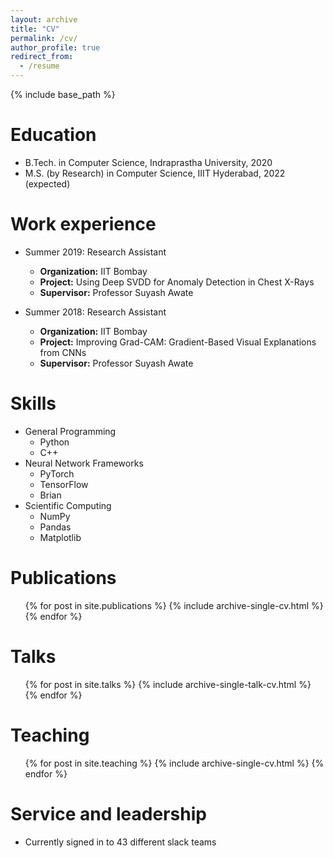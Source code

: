```yaml
---
layout: archive
title: "CV"
permalink: /cv/
author_profile: true
redirect_from:
  - /resume
---
```


{% include base_path %}

Education
======
* B.Tech. in Computer Science, Indraprastha University, 2020
* M.S. (by Research) in Computer Science, IIIT Hyderabad, 2022 (expected)

Work experience
======
* Summer 2019: Research Assistant
  * **Organization:** IIT Bombay
  * **Project:** Using Deep SVDD for Anomaly Detection in Chest X-Rays
  * **Supervisor:** Professor Suyash Awate

* Summer 2018: Research Assistant
  * **Organization:** IIT Bombay
  * **Project:** Improving Grad-CAM: Gradient-Based Visual Explanations from CNNs
  * **Supervisor:** Professor Suyash Awate
  
Skills
======
* General Programming
  * Python
  * C++
* Neural Network Frameworks
  * PyTorch
  * TensorFlow
  * Brian
* Scientific Computing
  * NumPy
  * Pandas
  * Matplotlib

Publications
======
  <ul>{% for post in site.publications %}
    {% include archive-single-cv.html %}
  {% endfor %}</ul>
  
Talks
======
  <ul>{% for post in site.talks %}
    {% include archive-single-talk-cv.html %}
  {% endfor %}</ul>
  
Teaching
======
  <ul>{% for post in site.teaching %}
    {% include archive-single-cv.html %}
  {% endfor %}</ul>
  
Service and leadership
======
* Currently signed in to 43 different slack teams
